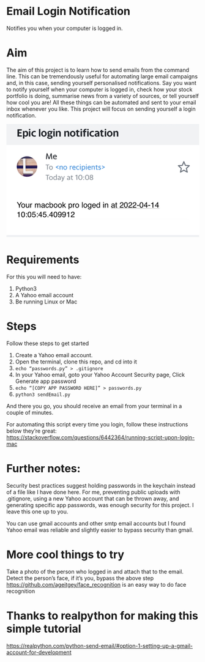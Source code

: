 # Email Login Notification
Notifies you when your computer is logged in.

# Aim 

The aim of this project is to learn how to send emails from the command line. This can be tremendously useful for automating large email campaigns and, in this case, sending yourself personalised notifications. Say you want to notify yourself when your computer is logged in, check how your stock portfolio is doing, summarise news from a variety of sources, or tell yourself how cool you are! All these things can be automated and sent to your email inbox whenever you like. This project will focus on sending yourself a login notification.

![image of email notification](./img/emailNotification.jpg)

# Requirements

For this you will need to have:

1. Python3
2. A Yahoo email account
3. Be running Linux or Mac

# Steps

Follow these steps to get started

1. Create a Yahoo email account. 
2. Open the terminal, clone this repo, and cd into it
3. `echo “passwords.py” > .gitignore`
4. In your Yahoo email, goto your Yahoo Account Security page, Click Generate app password
5. `echo “[COPY APP PASSWORD HERE]” > passwords.py`
6. `python3 sendEmail.py`

And there you go, you should receive an email from your terminal in a couple of minutes.

For automating this script every time you login, follow these instructions below they’re great:
https://stackoverflow.com/questions/6442364/running-script-upon-login-mac


# Further notes:

Security best practices suggest holding passwords in the keychain instead of a file like I have done here. For me, preventing public uploads with .gitignore, using a new Yahoo account that can be thrown away, and generating specific app passwords, was enough security for this project. I leave this one up to you. 

You can use gmail accounts and other smtp email accounts but I found Yahoo email was reliable and slightly easier to bypass security than gmail.

# More cool things to try

Take a photo of the person who logged in and attach that to the email.
Detect the person’s face, if it’s you, bypass the above step
https://github.com/ageitgey/face_recognition is an easy way to do face recognition

# Thanks to realpython for making this simple tutorial
https://realpython.com/python-send-email/#option-1-setting-up-a-gmail-account-for-development


